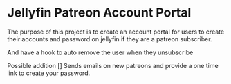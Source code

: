 # Jellyfin Patreon Account Portal

The purpose of this project is to create an account portal
for users to create their accounts and password on jellyfin
if they are a patreon subscriber.

And have a hook to auto remove the user when they unsubscribe

Possible addition
[] Sends emails on new patreons and provide a one time link to create your password.
